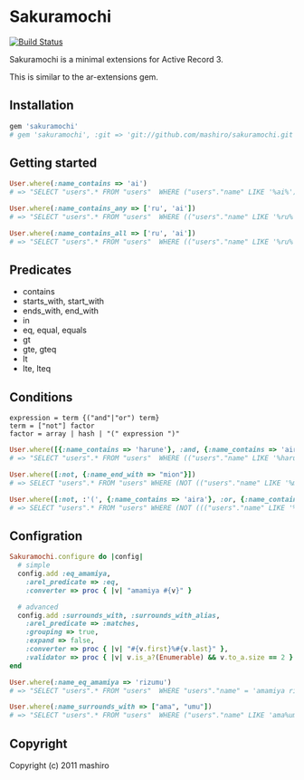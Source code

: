 # Sakuramochi

[![Build Status](https://secure.travis-ci.org/mashiro/sakuramochi.png)](http://travis-ci.org/mashiro/sakuramochi)

Sakuramochi is a minimal extensions for Active Record 3.

This is similar to the ar-extensions gem.

## Installation

```ruby
gem 'sakuramochi'
# gem 'sakuramochi', :git => 'git://github.com/mashiro/sakuramochi.git'
```

## Getting started

```ruby
User.where(:name_contains => 'ai')
# => "SELECT "users".* FROM "users"  WHERE ("users"."name" LIKE '%ai%')"

User.where(:name_contains_any => ['ru', 'ai'])
# => "SELECT "users".* FROM "users"  WHERE (("users"."name" LIKE '%ru%' OR "users"."name" LIKE '%ai%'))"

User.where(:name_contains_all => ['ru', 'ai'])
# => "SELECT "users".* FROM "users"  WHERE (("users"."name" LIKE '%ru%' AND "users"."name" LIKE '%ai%'))"
```

## Predicates

* contains
* starts_with, start_with
* ends_with, end_with
* in
* eq, equal, equals
* gt
* gte, gteq
* lt
* lte, lteq

## Conditions
```
expression = term {("and"|"or") term}
term = ["not"] factor
factor = array | hash | "(" expression ")"
```

``` ruby
User.where([{:name_contains => 'harune'}, :and, {:name_contains => 'aira'}]) 
# => "SELECT "users".* FROM "users"  WHERE (("users"."name" LIKE '%harune%') AND ("users"."name" LIKE '%aira%'))"

User.where([:not, {:name_end_with => "mion"}])
# => SELECT "users".* FROM "users" WHERE (NOT (("users"."name" LIKE '%mion')))

User.where([:not, :'(', {:name_contains => 'aira'}, :or, {:name_contains => 'rizumu'}, :')', :and, {:age_gte => 14}])
# => SELECT "users".* FROM "users" WHERE (NOT ((("users"."name" LIKE '%aira%') OR ("users"."name" LIKE '%rizumu%'))) AND ("users"."age" >= 14))
```

## Configration

```ruby
Sakuramochi.configure do |config|
  # simple
  config.add :eq_amamiya,
    :arel_predicate => :eq,
    :converter => proc { |v| "amamiya #{v}" }

  # advanced
  config.add :surrounds_with, :surrounds_with_alias,
    :arel_predicate => :matches,
    :grouping => true,
    :expand => false,
    :converter => proc { |v| "#{v.first}%#{v.last}" },
    :validator => proc { |v| v.is_a?(Enumerable) && v.to_a.size == 2 }
end

User.where(:name_eq_amamiya => 'rizumu')
# => "SELECT "users".* FROM "users"  WHERE "users"."name" = 'amamiya rizumu'"

User.where(:name_surrounds_with => ["ama", "umu"])
# => "SELECT "users".* FROM "users"  WHERE ("users"."name" LIKE 'ama%umu')"
```

## Copyright

Copyright (c) 2011 mashiro

